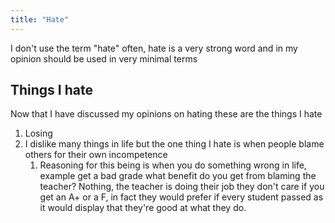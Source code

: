 ```yaml
---
title: "Hate"
---
```


I don't use the term "hate" often, hate is a very strong word and in my opinion should be used in very minimal terms

## Things I hate

Now that I have discussed my opinions on hating these are the things I hate

1. Losing
2. I dislike many things in life but the one thing I hate is when people blame others for their own incompetence
	1. Reasoning for this being is when you do something wrong in life, example get a bad grade what benefit do you get from blaming the teacher? Nothing, the teacher is doing their job they don't care if you get an A+ or a F, in fact they would prefer if every student passed as it would display that they're good at what they do. 
